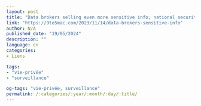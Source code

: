 ```yaml
---
layout: post
title: "Data brokers selling even more sensitive info; national security risk, says report"
link: "https://9to5mac.com/2023/11/14/data-brokers-sensitive-info"
author: N/A
published_date: "19/05/2024"
description: ""
language: en
categories:
- Liens

tags:
- "vie-privée"
- "surveillance"

og-tags: "vie-privée, surveillance"
permalink: /:categories/:year/:month/:day/:title/
---
```

